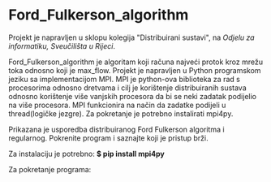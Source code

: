 # Ford_Fulkerson_algorithm
Projekt je napravljen u sklopu kolegija "Distribuirani sustavi", na *Odjelu za informatiku, Sveučilišta u Rijeci*. 

Ford_Fulkerson_algorithm je algoritam koji računa najveći protok kroz mrežu toka odnosno koji je max_flow.
Projekt je napravljen u Python programskom jeziku sa implementacijom MPI. MPI je python-ova biblioteka za rad s procesorima odnosno dretvama i cilj je korištenje distribuiranih sustava odnosno korištenje više vanjskih procesora da bi se neki zadatak podijelio na više procesora. MPI funkcionira na način da zadatke podijeli u thread(logičke jezgre).
Za pokretanje je potrebno instalirati mpi4py.

Prikazana je usporedba distribuiranog Ford Fulkerson algoritma i regularnog. Pokrenite program i saznajte koji je pristup brži.

Za instalaciju je potrebno:
**$ pip install mpi4py**

Za pokretanje programa:



